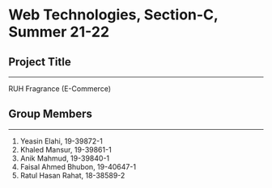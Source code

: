 # Web Technologies, Section-C, Summer 21-22

## Project Title
---------------

RUH Fragrance (E-Commerce)

## Group Members
---------------

1. Yeasin Elahi, 19-39872-1
2. Khaled Mansur, 19-39861-1
3. Anik Mahmud, 19-39840-1
4. Faisal Ahmed Bhubon, 19-40647-1
5. Ratul Hasan Rahat, 18-38589-2